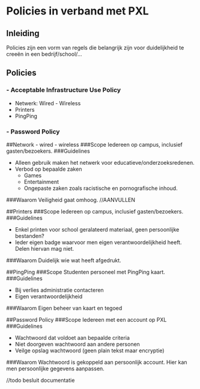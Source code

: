 # Policies in verband met PXL

## Inleiding

Policies zijn een vorm van regels die belangrijk zijn voor duidelijkheid te creeën in een bedrijf/school/...

## Policies
### - Acceptable Infrastructure Use Policy
* Netwerk: Wired - Wireless
* Printers
* PingPing

### - Password Policy

##Network - wired - wireless
###Scope
Iedereen op campus, inclusief gasten/bezoekers.
###Guidelines
* Alleen gebruik maken het netwerk voor educatieve/onderzoeksredenen.
* Verbod op bepaalde zaken
    * Games
    * Entertainment 
    * Ongepaste zaken zoals racistische en pornografische inhoud.

###Waarom
Veiligheid gaat omhoog. //AANVULLEN

##Printers
###Scope
Iedereen op campus, inclusief gasten/bezoekers.
###Guidelines
* Enkel printen voor school geralateerd materiaal, geen persoonlijke bestanden?
* Ieder eigen badge waarvoor men eigen verantwoordelijkheid heeft. Delen hiervan mag niet.

###Waarom
Duidelijk wie wat heeft afgedrukt. 

##PingPing
###Scope
Studenten personeel met PingPing kaart.
###Guidelines
* Bij verlies administratie contacteren
* Eigen verantwoordelijkheid

###Waarom
Eigen beheer van kaart en tegoed

##Password Policy
###Scope
Iedereen met een account op PXL
###Guidelines
* Wachtwoord dat voldoet aan bepaalde criteria
* Niet doorgeven wachtwoord aan andere personen
* Veilge opslag wachtwoord (geen plain tekst maar encryptie)

###Waarom
Wachtwoord is gekoppeld aan persoonlijk account. Hier kan men persoonlijke gegevens aanpassen.

//todo
besluit
documentatie

